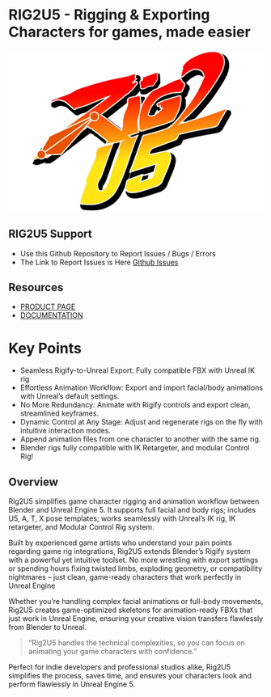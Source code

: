 # RIG2U5 - Rigging & Exporting Characters for games, made easier

![RIG2U5 Logo](/RIG2U5-logo.webp)

## RIG2U5 Support

- Use this Github Repository to Report Issues / Bugs / Errors
- The Link to Report Issues is Here [Github Issues](https://github.com/ArchTinker/RIG2U5-Support/issues)

## Resources

- [PRODUCT PAGE](https://blendermarket.com/products/rig2u5)
- [DOCUMENTATION](https://docs.tinkerboi.com/v1.0/rig2u5)


# Key Points

- Seamless Rigify-to-Unreal Export: Fully compatible F﻿BX with Unreal IK rig
- Effortless Animation Workflow: Export and import facial/body animations with Unreal’s default settings.
- No More Redundancy: Animate with Rigify controls and export clean, streamlined keyframes.
- Dynamic Control at Any Stage: Adjust and regenerate rigs on the fly with intuitive interaction modes.
- Append animation files from one character to another with the same rig.
- Blender rigs fully compatible with IK Retargeter, and modular Control Rig!

## Overview

Rig2U5 simplifies game character rigging and animation workflow between Blender and Unreal Engine 5. It supports full facial and body rigs; includes U5, A, T, X pose templates; works seamlessly with Unreal’s IK rig, IK retargeter, and Modular Control Rig system.

Built by experienced game artists who understand your pain points regarding game rig integrations, Rig2U5 extends Blender’s Rigify system with a powerful yet intuitive toolset. No more wrestling with export settings or spending hours fixing twisted limbs, exploding geometry, or compatibility nightmares – just clean, game-ready characters that work perfectly in Unreal Engine

Whether you’re handling complex facial animations or full-body movements, Rig2U5 creates game-optimized skeletons for animation-ready FBXs that just work in Unreal Engine, ensuring your creative vision transfers flawlessly from Blender to Unreal.

> “Rig2U5 handles the technical complexities, so you can focus on animating your game characters with confidence.”

Perfect for indie developers and professional studios alike, Rig2U5 simplifies the process, saves time, and ensures your characters look and perform flawlessly in Unreal Engine 5.
